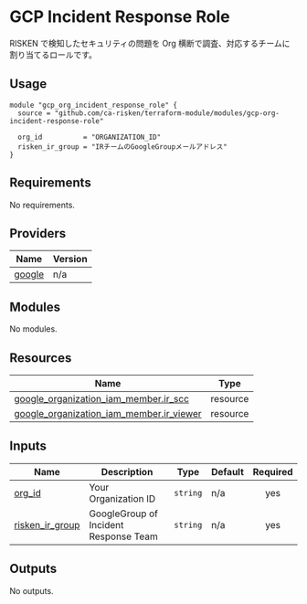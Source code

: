 # GCP Incident Response Role

RISKEN で検知したセキュリティの問題を Org 横断で調査、対応するチームに割り当てるロールです。

## Usage

```hcl
module "gcp_org_incident_response_role" {
  source = "github.com/ca-risken/terraform-module/modules/gcp-org-incident-response-role"

  org_id          = "ORGANIZATION_ID"
  risken_ir_group = "IRチームのGoogleGroupメールアドレス"
}
```

<!-- BEGIN_TF_DOCS -->
## Requirements

No requirements.

## Providers

| Name | Version |
|------|---------|
| <a name="provider_google"></a> [google](#provider\_google) | n/a |

## Modules

No modules.

## Resources

| Name | Type |
|------|------|
| [google_organization_iam_member.ir_scc](https://registry.terraform.io/providers/hashicorp/google/latest/docs/resources/organization_iam_member) | resource |
| [google_organization_iam_member.ir_viewer](https://registry.terraform.io/providers/hashicorp/google/latest/docs/resources/organization_iam_member) | resource |

## Inputs

| Name | Description | Type | Default | Required |
|------|-------------|------|---------|:--------:|
| <a name="input_org_id"></a> [org\_id](#input\_org\_id) | Your Organization ID | `string` | n/a | yes |
| <a name="input_risken_ir_group"></a> [risken\_ir\_group](#input\_risken\_ir\_group) | GoogleGroup of Incident Response Team | `string` | n/a | yes |

## Outputs

No outputs.
<!-- END_TF_DOCS -->